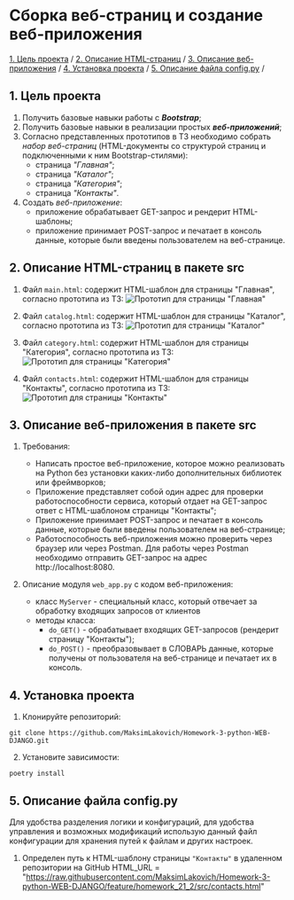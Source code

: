 # Сборка веб-страниц и создание веб-приложения


[1. Цель проекта](#title1) / 
[2. Описание HTML-страниц](#title2) / 
[3. Описание веб-приложения](#title3) / 
[4. Установка проекта](#title4) / 
[5. Описание файла config.py](#title5) /


## <a id="title1">1. Цель проекта</a>
1. Получить базовые навыки работы с ***Bootstrap***;
2. Получить базовые навыки в реализации простых ***веб-приложений***;
2. Согласно представленных прототипов в ТЗ необходимо собрать *набор веб-страниц* (HTML-документы со структурой страниц и подключенными к ним Bootstrap-стилями):
   - страница *"Главная"*;
   - страница *"Каталог"*;
   - страница *"Категория"*;
   - страница *"Контакты"*.
3. Создать *веб-приложение*:
   - приложение обрабатывает GET-запрос и рендерит HTML-шаблоны;
   - приложение принимает POST-запрос и печатает в консоль данные, которые были введены пользователем на веб-странице.

    
## <a id="title2">2. Описание HTML-страниц в пакете src</a>
1. Файл `main.html`: содержит HTML-шаблон для страницы "Главная", согласно прототипа из ТЗ:
![Прототип для страницы "Главная"](https://cdn-user36618.skyeng.ru/skyconvert/unsafe/fit-in/1368x/https://cdn-user12724.skyeng.ru/image/fbf17291e774624c7457c956431f7573.png)

2. Файл `catalog.html`: содержит HTML-шаблон для страницы "Каталог", согласно прототипа из ТЗ:
![Прототип для страницы "Каталог"](https://cdn-user36618.skyeng.ru/skyconvert/unsafe/fit-in/1368x/https://cdn-user12724.skyeng.ru/image/c7746654406565828ad2810308e2050f.png)

3. Файл `category.html`: содержит HTML-шаблон для страницы "Категория", согласно прототипа из ТЗ:
![Прототип для страницы "Категория"](https://cdn-user36618.skyeng.ru/skyconvert/unsafe/fit-in/1368x/https://cdn-user12724.skyeng.ru/image/583a50ff617df5f00b6c897d1f467eb3.png)

4. Файл `contacts.html`: содержит HTML-шаблон для страницы "Контакты", согласно прототипа из ТЗ:
![Прототип для страницы "Контакты"](https://cdn-user36618.skyeng.ru/skyconvert/unsafe/fit-in/1368x/https://cdn-user12724.skyeng.ru/image/f191a2cdfe472fd34a2bdd0a53c9f9a0.png)

   
## <a id="title3">3. Описание веб-приложения в пакете src</a>

1) Требования:
   - Написать простое веб-приложение, которое можно реализовать на Python без установки каких-либо дополнительных
   библиотек или фреймворков;
   - Приложение представляет собой один адрес для проверки работоспособности сервиса, который отдает на GET-запрос ответ с HTML-шаблоном страницы "Контакты";
   - Приложение принимает POST-запрос и печатает в консоль данные, которые были введены пользователем на веб-странице;
   - Работоспособность веб-приложения можно проверить через браузер или через Postman. Для работы через Postman необходимо отправить GET-запрос на адрес http://localhost:8080.


2) Описание модуля `web_app.py` с кодом веб-приложения:
   - класс `MyServer` - специальный класс, который отвечает за обработку входящих запросов от клиентов
   - методы класса:
     - `do_GET()` - обрабатывает входящих GET-запросов (рендерит страницу "Контакты");
     - `do_POST()` - преобразовывает в СЛОВАРЬ данные, которые получены от пользователя на веб-странице и печатает их в консоль.


## <a id="title4">4. Установка проекта</a>
1. Клонируйте репозиторий:
```
git clone https://github.com/MaksimLakovich/Homework-3-python-WEB-DJANGO.git
```

2. Установите зависимости:
```
poetry install
```


## <a id="title5">5. Описание файла config.py</a>
Для удобства разделения логики и конфигураций, для удобства управления и возможных модификаций использую данный файл конфигурации для хранения путей к файлам и других настроек.
1. Определен путь к HTML-шаблону страницы `"Контакты"` в удаленном репозитории на GitHub
HTML_URL = "https://raw.githubusercontent.com/MaksimLakovich/Homework-3-python-WEB-DJANGO/feature/homework_21_2/src/contacts.html"
